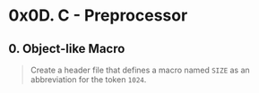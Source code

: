 # 0x0D. C - Preprocessor

## 0. Object-like Macro
> Create a header file that defines a macro named `SIZE` as an abbreviation for the token `1024`.
